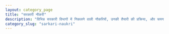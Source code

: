 ```yaml
---
layout: category_page
title: "सरकारी नौकरी"
description: "विभिन्न सरकारी विभागों में निकलने वाली नौकरियों, उनकी तैयारी की प्रक्रिया, और चयन मानदंडों पर नवीनतम अपडेट और गाइड।"
category_slug: "sarkari-naukri"
---
```

